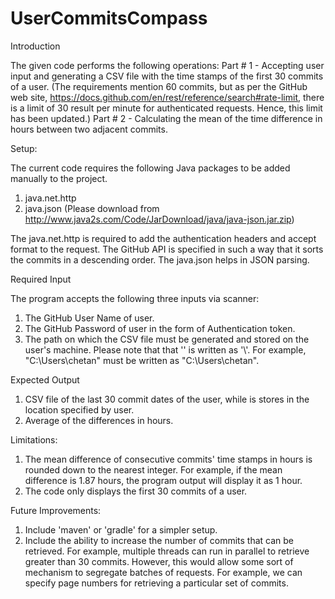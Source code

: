 # UserCommitsCompass

Introduction

The given code performs the following operations:
Part # 1 - Accepting user input and generating a CSV file with the time stamps of the first 30 commits of a user. (The requirements mention 60 commits, but as per the GitHub web site, https://docs.github.com/en/rest/reference/search#rate-limit, there is a limit of 30 result per minute for authenticated requests. Hence, this limit has been updated.)
Part # 2 - Calculating the mean of the time difference in hours between two adjacent commits.

Setup:

The current code requires the following Java packages to be added manually to the project.
1. java.net.http
2. java.json (Please download from http://www.java2s.com/Code/JarDownload/java/java-json.jar.zip)

The java.net.http is required to add the authentication headers and accept format to the request. The GitHub API is specified in such a way that it sorts the commits in a descending order.
The java.json helps in JSON parsing.

Required Input

The program accepts the following three inputs via scanner:
1. The GitHub User Name of user.
2. The GitHub Password of user in the form of Authentication token.
3. The path on which the CSV file must be generated and stored on the user's machine. Please note that that '\' is written as '\\'. For example, "C:\Users\chetan" must be written as "C:\\Users\\chetan".

Expected Output

1. CSV file of the last 30 commit dates of the user, while is stores in the location specified by user.
2. Average of the differences in hours. 

Limitations:
1. The mean difference of consecutive commits' time stamps in hours is rounded down to the nearest integer. For example, if the mean difference is 1.87 hours, the program output will display it as 1 hour.
2. The code only displays the first 30 commits of a user.

Future Improvements:
1. Include 'maven' or 'gradle' for a simpler setup.
2. Include the ability to increase the number of commits that can be retrieved. For example, multiple threads can run in parallel to retrieve greater than 30 commits. However, this would allow some sort of mechanism to segregate batches of requests. For example, we can specify page numbers for retrieving a particular set of commits.